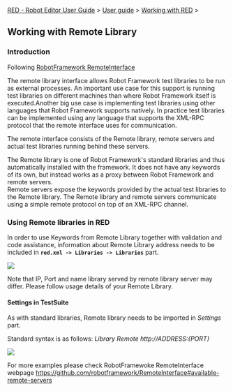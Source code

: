 [RED - Robot Editor User Guide](../../index.md) > [User
guide](../user_guide.md) > [Working with RED](../working_with_RED.md) >

## Working with Remote Library

### Introduction

Following [RobotFramework
RemoteInterface](https://github.com/robotframework/RemoteInterface)

The remote library interface allows Robot Framework test libraries to be run
as external processes. An important use case for this support is running test
libraries on different machines than where Robot Framework itself is
executed.Another big use case is implementing test libraries using other
languages that Robot Framework supports natively. In practice test libraries
can be implemented using any language that supports the XML-RPC protocol that
the remote interface uses for communication.

The remote interface consists of the Remote library, remote servers and actual
test libraries running behind these servers.

The Remote library is one of Robot Framework's standard libraries and thus
automatically installed with the framework. It does not have any keywords of
its own, but instead works as a proxy between Robot Framework and remote
servers.  
Remote servers expose the keywords provided by the actual test libraries to
the Remote library. The Remote library and remote servers communicate using a
simple remote protocol on top of an XML-RPC channel.

### Using Remote libraries in RED

In order to use Keywords from Remote Library together with validation and code
assistance, information about Remote Library address needs to be included in
**`red.xml -> Libraries -> Libraries`** part.

  
  
![](images/remote_library_settings.png)  
  

Note that IP, Port and name library served by remote library server may
differ. Please follow usage details of your Remote Library.

#### Settings in TestSuite

As with standard libraries, Remote library needs to be imported in _Settings_
part.

Standard syntax is as follows: _Library Remote http://${ADDRESS}:${PORT}_

  
  
![](images/remote_library_testcase.png)  
  

For more examples please check RobotFramewoke RemoteInterface webpage
<https://github.com/robotframework/RemoteInterface#available-remote-servers>

